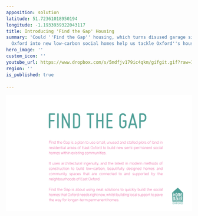 ```yaml
---
apposition: solution
latitude: 51.72361018950194
longitude: -1.1933939322043117
title: Introducing 'Find the Gap' Housing
summary: 'Could ''Find the Gap'' housing, which turns disused garage sites in East
  Oxford into new low-carbon social homes help us tackle Oxford''s housing crisis? '
hero_image: ''
custom_icon: ''
youtube_url: https://www.dropbox.com/s/5mdfjv179ic4qkm/gifgit.gif?raw=1
region: ''
is_published: true

---
```

![](/content/assets/gifgit-1.gif)